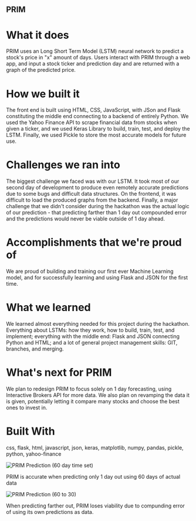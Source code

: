 
## PRIM

# What it does
PRIM uses an Long Short Term Model (LSTM) neural network to predict a stock's price in "x" amount of days. Users interact with PRIM through a web app, and input a stock ticker and prediction day and are returned with a graph of the predicted price.

# How we built it
The front end is built using HTML, CSS, JavaScript, with JSon and Flask constituting the middle end connecting to a backend of entirely Python. We used the Yahoo Finance API to scrape financial data from stocks when given a ticker, and we used Keras Library to build, train, test, and deploy the LSTM. Finally, we used Pickle to store the most accurate models for future use.

# Challenges we ran into
The biggest challenge we faced was with our LSTM. It took most of our second day of development to produce even remotely accurate predictions due to some bugs and difficult data structures. On the frontend, it was difficult to load the produced graphs from the backend. Finally, a major challenge that we didn't consider during the hackathon was the actual logic of our prediction - that predicting farther than 1 day out compounded error and the predictions would never be viable outside of 1 day ahead.

# Accomplishments that we're proud of
We are proud of building and training our first ever Machine Learning model, and for successfully learning and using Flask and JSON for the first time.

# What we learned
We learned almost everything needed for this project during the hackathon. Everything about LSTMs: how they work, how to build, train, test, and implement; everything with the middle end: Flask and JSON connecting Python and HTML; and a lot of general project management skills: GIT, branches, and merging.

# What's next for PRIM
We plan to redesign PRIM to focus solely on 1 day forecasting, using Interactive Brokers API for more data. We also plan on revamping the data it is given, potentially letting it compare many stocks and choose the best ones to invest in.

# Built With
css, flask, html, javascript, json, keras, matplotlib, numpy, pandas, pickle, python, yahoo-finance

![PRIM Prediction (60 day time set)](https://user-images.githubusercontent.com/123573986/232597844-9b79442d-e93b-46ef-adaf-878b70b5211a.png)

PRIM is accurate when predicting only 1 day out using 60 days of actual data

![PRIM Prediction (60 to 30)](https://user-images.githubusercontent.com/123573986/232597846-328ea2cc-8382-44c8-9361-2447dddac413.png)

When predicting farther out, PRIM loses viability due to compunding error of using its own predictions as data.
